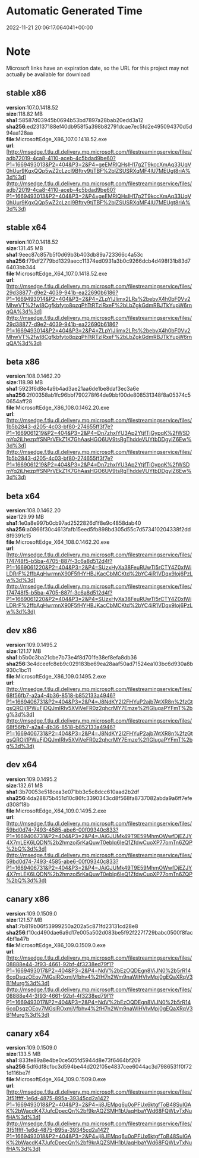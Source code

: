 # Automatic Generated Time
2022-11-21 20:06:17.064041+00:00

# Note
Microsoft links have an expiration date, so the URL for this project may not actually be available for download

## stable x86
**version**:107.0.1418.52  
**size**:118.82 MB  
**sha1**:58587d03945b0694b53bd7897a28bab20edd3a12  
**sha256**:ed23137188ef40db958f5a398b82791dcae7ec5fd2e495094370d5d94aa128aa  
**file**:MicrosoftEdge_X86_107.0.1418.52.exe  
**url**:[http://msedge.f.tlu.dl.delivery.mp.microsoft.com/filestreamingservice/files/adb72019-4ca8-4110-aceb-4c5bdad9be60?P1=1669493013&P2=404&P3=2&P4=geEMRlQHsIH17g2T9kccXmAq33UqV0hUur9KgxQQp5wZ2cLzcI9Bftry9tjTBF%2blZSUSRXqMF4lU7MEUgt8riA%3d%3d](http://msedge.f.tlu.dl.delivery.mp.microsoft.com/filestreamingservice/files/adb72019-4ca8-4110-aceb-4c5bdad9be60?P1=1669493013&P2=404&P3=2&P4=geEMRlQHsIH17g2T9kccXmAq33UqV0hUur9KgxQQp5wZ2cLzcI9Bftry9tjTBF%2blZSUSRXqMF4lU7MEUgt8riA%3d%3d)  

## stable x64
**version**:107.0.1418.52  
**size**:131.45 MB  
**sha1**:9eec87c857b5f0d69b3b403db89a723366c4a53c  
**sha256**:f79df2779bd1329aecc11374ed0931a3b0c9266dcb4d498f31b83d76403bb344  
**file**:MicrosoftEdge_X64_107.0.1418.52.exe  
**url**:[http://msedge.f.tlu.dl.delivery.mp.microsoft.com/filestreamingservice/files/29d38877-d9e2-4039-941b-ea22690b6186?P1=1669493014&P2=404&P3=2&P4=ZLpYIJIimx2LRs%2bebvX4h0bF0Vv2MhwVT%2fwI8Cgfkbfyto8pzqPhTtRTzIRxeF%2bLbZgkGdmRBJTkYupW6rnqQA%3d%3d](http://msedge.f.tlu.dl.delivery.mp.microsoft.com/filestreamingservice/files/29d38877-d9e2-4039-941b-ea22690b6186?P1=1669493014&P2=404&P3=2&P4=ZLpYIJIimx2LRs%2bebvX4h0bF0Vv2MhwVT%2fwI8Cgfkbfyto8pzqPhTtRTzIRxeF%2bLbZgkGdmRBJTkYupW6rnqQA%3d%3d)  

## beta x86
**version**:108.0.1462.20  
**size**:118.98 MB  
**sha1**:5923f6d8e4a9b4ad3ae21aa6de1be8daf3ec3a6e  
**sha256**:2f00358ab1fc96bbf790278f64de9bbf00de808531348f8a05374c50654aff28  
**file**:MicrosoftEdge_X86_108.0.1462.20.exe  
**url**:[http://msedge.f.tlu.dl.delivery.mp.microsoft.com/filestreamingservice/files/1b5b2843-d205-4c03-bf80-274655ff3f7e?P1=1669061219&P2=404&P3=2&P4=Dn7zhxlYU3Ap2YtjfTjGypqK%2fWSDmYq2iLhezpffSNPrVEkZ1K7GhAasHGO6UV9tsRgThddeVUYtbDDgylZ6Ew%3d%3d](http://msedge.f.tlu.dl.delivery.mp.microsoft.com/filestreamingservice/files/1b5b2843-d205-4c03-bf80-274655ff3f7e?P1=1669061219&P2=404&P3=2&P4=Dn7zhxlYU3Ap2YtjfTjGypqK%2fWSDmYq2iLhezpffSNPrVEkZ1K7GhAasHGO6UV9tsRgThddeVUYtbDDgylZ6Ew%3d%3d)  

## beta x64
**version**:108.0.1462.20  
**size**:129.99 MB  
**sha1**:1e0a8e997b0cb97ad2522826d1f8e9c4858dab40  
**sha256**:a0866f30c4613fafb15eed5fb898bd305d55c7d573410204338f2dd8f9391c15  
**file**:MicrosoftEdge_X64_108.0.1462.20.exe  
**url**:[http://msedge.f.tlu.dl.delivery.mp.microsoft.com/filestreamingservice/files/174748f5-b5ba-4705-887f-3c6a8d512d4f?P1=1669061220&P2=404&P3=2&P4=SUzxHyXa38FeuRUwTl5rCTY4Z0xIWiLDRrF%2ffbAqHwrmnX90F5fHYHBJKacCbMCKtd%2bYC4iR1VDqx9Ioj6PzLw%3d%3d](http://msedge.f.tlu.dl.delivery.mp.microsoft.com/filestreamingservice/files/174748f5-b5ba-4705-887f-3c6a8d512d4f?P1=1669061220&P2=404&P3=2&P4=SUzxHyXa38FeuRUwTl5rCTY4Z0xIWiLDRrF%2ffbAqHwrmnX90F5fHYHBJKacCbMCKtd%2bYC4iR1VDqx9Ioj6PzLw%3d%3d)  

## dev x86
**version**:109.0.1495.2  
**size**:121.17 MB  
**sha1**:b5b0c3ba21cbe7b73e4f8d701fe38ef8efa8db36  
**sha256**:3e4dceefc8eb9c029183be69ea28aaf50ad71524ea103bc6d930a8b930c1bc11  
**file**:MicrosoftEdge_X86_109.0.1495.2.exe  
**url**:[http://msedge.f.tlu.dl.delivery.mp.microsoft.com/filestreamingservice/files/68f56fb7-a2a4-4b36-8518-b852133a4946?P1=1669406731&P2=404&P3=2&P4=J8NdKY2I2FHYuP2ajb7AtXR8n%2fzGtgsQROlj1PWuFjDQJmIRIv5XViVeFR0z2qhcrMY7Emze%2fIGIugaPYFmT%2bg%3d%3d](http://msedge.f.tlu.dl.delivery.mp.microsoft.com/filestreamingservice/files/68f56fb7-a2a4-4b36-8518-b852133a4946?P1=1669406731&P2=404&P3=2&P4=J8NdKY2I2FHYuP2ajb7AtXR8n%2fzGtgsQROlj1PWuFjDQJmIRIv5XViVeFR0z2qhcrMY7Emze%2fIGIugaPYFmT%2bg%3d%3d)  

## dev x64
**version**:109.0.1495.2  
**size**:132.61 MB  
**sha1**:3b70053e518cea3e071bb3c5c8dcc610aad2b2df  
**sha256**:4da28875b451d10c86fc3390343cd8f568fa8737082abda9a6ff7efed308f18b  
**file**:MicrosoftEdge_X64_109.0.1495.2.exe  
**url**:[http://msedge.f.tlu.dl.delivery.mp.microsoft.com/filestreamingservice/files/59bd0d74-7493-4585-abe6-00f09340c833?P1=1669406731&P2=404&P3=2&P4=JAiGJUMk49T9E59MhmOWwfDjEZJY4X7mLEK6LQDN%2b2hmzoi5rKaQuwT0ebIq6leQ1ZfdwCuoXP77omTn6ZQP%2bQ%3d%3d](http://msedge.f.tlu.dl.delivery.mp.microsoft.com/filestreamingservice/files/59bd0d74-7493-4585-abe6-00f09340c833?P1=1669406731&P2=404&P3=2&P4=JAiGJUMk49T9E59MhmOWwfDjEZJY4X7mLEK6LQDN%2b2hmzoi5rKaQuwT0ebIq6leQ1ZfdwCuoXP77omTn6ZQP%2bQ%3d%3d)  

## canary x86
**version**:109.0.1509.0  
**size**:121.57 MB  
**sha1**:7b819b06f53999250a202a5c871fd23131cd28e8  
**sha256**:f10cd490dae6a9d17e005a502d083be5f92f227f729babc0500f8fac4bf1a47b  
**file**:MicrosoftEdge_X86_109.0.1509.0.exe  
**url**:[http://msedge.f.tlu.dl.delivery.mp.microsoft.com/filestreamingservice/files/08888e44-3f93-4661-92bf-4f3238ed79f1?P1=1669493017&P2=404&P3=2&P4=NdV%2bEzOQDEgn8ViJN0%2b5rR146cqDsqzOEov7MGslROxmjVfbhv4%2fH7n2Wm9naWIHVlvMpj0gEQaXRqV3B1Murg%3d%3d](http://msedge.f.tlu.dl.delivery.mp.microsoft.com/filestreamingservice/files/08888e44-3f93-4661-92bf-4f3238ed79f1?P1=1669493017&P2=404&P3=2&P4=NdV%2bEzOQDEgn8ViJN0%2b5rR146cqDsqzOEov7MGslROxmjVfbhv4%2fH7n2Wm9naWIHVlvMpj0gEQaXRqV3B1Murg%3d%3d)  

## canary x64
**version**:109.0.1509.0  
**size**:133.5 MB  
**sha1**:833fe89a8e4be0ce505fd5944d8e73f6464bf209  
**sha256**:5df6df8cfbc3d594be44d202f05e4837cee6044ac3d7986531f0f721d116be7f  
**file**:MicrosoftEdge_X64_109.0.1509.0.exe  
**url**:[http://msedge.f.tlu.dl.delivery.mp.microsoft.com/filestreamingservice/files/3f51ffff-1e6d-4875-895a-39345cd2a142?P1=1669493018&P2=404&P3=2&P4=ij8JEMpq6u0oPFUx6ktgfToB48SuIGAK%2bWacdK47JufcDpecQn%2bf9krAQZSMH1bUaqHbaYWd68FQWLvTxNufHA%3d%3d](http://msedge.f.tlu.dl.delivery.mp.microsoft.com/filestreamingservice/files/3f51ffff-1e6d-4875-895a-39345cd2a142?P1=1669493018&P2=404&P3=2&P4=ij8JEMpq6u0oPFUx6ktgfToB48SuIGAK%2bWacdK47JufcDpecQn%2bf9krAQZSMH1bUaqHbaYWd68FQWLvTxNufHA%3d%3d)  

